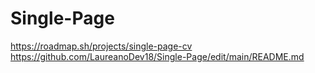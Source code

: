 # Single-Page

https://roadmap.sh/projects/single-page-cv
https://github.com/LaureanoDev18/Single-Page/edit/main/README.md
